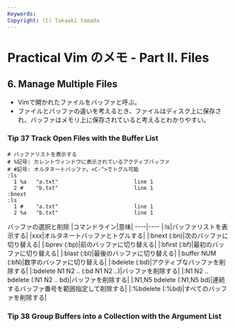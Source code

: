 ```yaml
---
Keywords: 
Copyright: (C) Takaaki Yamada
---
```


# Practical Vim のメモ - Part II. Files

## 6. Manage Multiple Files
- Vimで開かれたファイルをバッファと呼ぶ。
- ファイルとバッファの違いを考えるとき、ファイルはディスク上に保存され、バッファはメモリ上に保存されていると考えるとわかりやすい。

### Tip 37 Track Open Files with the Buffer List

```
# バッファリストを表示する
# %記号: カレントウィンドウに表示されているアクティブバッファ
# #記号: オルタネートバッファ。<C-^>でトグル可能
:ls
  1 %a   "a.txt"                        line 1  
  2 #    "b.txt"                        line 1  
:bnext
:ls
  1 #    "a.txt"                        line 1
  2 %a   "b.txt"                        line 1
```
バッファの選択と削除
|コマンドライン|意味|
----|----
|:ls|バッファリストを表示する|
|xxx|オルタネートバッファとトグルする|
|:bnext (:bn)|次のバッファに切り替える|
|:bprev (:bp)|前のバッファに切り替える|
|:bfirst (:bf)|最初のバッファに切り替える|
|:blast (:bl)|最後のバッファに切り替える|
|:buffer NUM (:bN)|数字のバッファに切り替える|
|:bdelete (:bd)|アクティブなバッファを削除する|
|:bdelete N1 N2 .. (:bd N1 N2 ..)|バッファを削除する|
|:N1 N2 .. bdelete (:N1 N2 .. bd)|バッファを削除する|
|:N1,N5 bdelete (:N1,N5 bd)|連続するバッファ番号を範囲指定して削除する|
|:%bdelete (:%bd)|すべてのバッファを削除する|

### Tip 38 Group Buffers into a Collection with the Argument List

